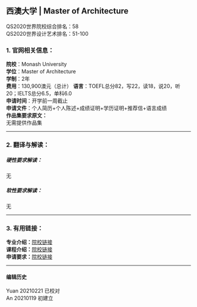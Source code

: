 ## 西澳大学 | Master of Architecture

QS2020世界院校综合排名：58  
QS2020世界设计艺术排名：51-100


### 1. 官网相关信息：

**院校**：Monash University  
**学位**：Master of Architecture  
**学制**：2年  
**费用**：130,900澳元（总计）
**语言**：TOEFL总分82，写22，读18，说20，听20；IELTS总分6.5，单科6.0  
**申请时间**：开学前一周截止     
**申请文件**：个人简历+个人陈述+成绩证明+学历证明+推荐信+语言成绩    
**作品集要求原文：**   
无需提供作品集





---


### 2. 翻译与解读：

##### 硬性要求解读：
无


##### 软性要求解读：
无


---


### 3. 有用链接：

**专业介绍：**[院校链接](https://www.uwa.edu.au/study/courses/master-of-architecture)  
**课程介绍：**[院校链接](https://www.uwa.edu.au/study/courses/master-of-architecture)  
**申请要求：**[院校链接](https://www.uwa.edu.au/study/courses/master-of-architecture#admission-requirements)




---


#### 编辑历史
Yuan 20210221 已校对  
An 20210119 初建立
